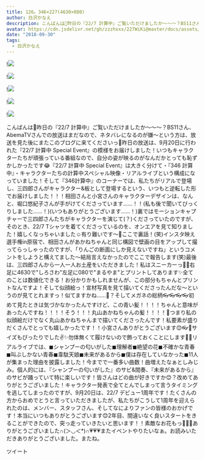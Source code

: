 ```yaml
---
title: 126。346×227(4630×080)
author: 白沢かなえ
description: こんばんは🌸昨日の『22/7 計算中』ご覧いただけましたか〜〜〜？BS11さん、AbemaTVさんでの放送はまだなので、ネタバレになるのが嫌〜という方は、放送を見た後にまたこのブログに来てくださいっ🌸昨日の放送は、9...
avatar: https://cdn.jsdelivr.net/gh/zzzhxxx/227WiKi@master/docs/assets/photo/avatar/kanae.jpg
date: "2018-09-30"
tags:
  - 白沢かなえ
---
```


!![](https://cdn.jsdelivr.net/gh/zzzhxxx/227WiKi-image@master/blog-image/kanae-2018-09-30_1.jpg)

!![](https://cdn.jsdelivr.net/gh/zzzhxxx/227WiKi-image@master/blog-image/kanae-2018-09-30_2.jpg)

!![](https://cdn.jsdelivr.net/gh/zzzhxxx/227WiKi-image@master/blog-image/kanae-2018-09-30_3.jpg)

!![](https://cdn.jsdelivr.net/gh/zzzhxxx/227WiKi-image@master/blog-image/kanae-2018-09-30_4.jpg)

!![](https://cdn.jsdelivr.net/gh/zzzhxxx/227WiKi-image@master/blog-image/kanae-2018-09-30_5.jpg)


こんばんは🌸昨日の『22/7 計算中』ご覧いただけましたか〜〜〜？BS11さん、AbemaTVさんでの放送はまだなので、ネタバレになるのが嫌〜という方は、放送を見た後にまたこのブログに来てくださいっ🌸昨日の放送は、9月20日に行われた『22/7 計算中 Special Event』の模様をお届けしました！いつもキャラクターたちが頑張っている番組なので、自分の姿が映るのがなんだかとっても恥ずかしかったです😂『22/7 計算中 Special Event』は大きく分けて・『346 計算中』・キャラクターたちの計算中スペシャル映像・リアルライブという構成になっていました！そして『346計算中』のコーナーでは、私たちがリアルで登場し、三四郎さんがキャラクター&板として登場するという、いつもと逆転した形でお届けしました！！！相田さんと小宮さんのキャラクターデザインは、なんと、堀口悠紀子さんが手がけてくださっています……！！(私も後で聞いてびっくりしました……！)(いつもありがとうございます……！)裏ではモーションキャプチャーで三四郎さんたちがキャラクターを演じて(？)くださっていたのですが、そのとき、22/7 Tシャツを着てくださっているのを、オンエアを見て知りました！嬉しくなっちゃいました☺️有り難いです〜🌸ここで裏話！(笑)インスタ映え選手権in原宿で、相田さんがあかねちゃんと同じ構図で壁画の目をアップして撮ってらっしゃったのですが、「りんごの断面にしか見えないですね」というコメントをしようと構えてました〜結局言えなかったのでここで報告します(笑)最後は、三四郎さんから一人一人お土産をいただきました！私はスニーカーっ👟🌷右足に4630で"しろさわ"左足に080で"まるやま"とプリントしてあります✨全てのことは数値化できる！お分かりかもしれませんが、この部分もちゃんとプリントなんですよ！そして似顔絵っ！宣材写真を見て描いてくださったんだな〜というのが見てとれますっ！似てますかね……🧐？そしてメガネの総柄👓👓👓👓初めて見たときは気づかなかったんですけど、この青い髪！！！！ちゃんと意味があったんですね！！！！そう！！！丸山あかねちゃんの髪！！！！💙つまり私の似顔絵だけでなく丸山あかねちゃんまで描いてくださったんです！私要素が盛りだくさんでとっても嬉しかったです！！小宮さんありがとうございます😊👓🌷サイズもぴったりでした✌️✨勿体無くて履けないので飾っておくことにします👟✨リアルライブでは、◼︎シャンプーの匂いがした◼︎理解者◼︎絶望の花◼︎不確かな青春◼︎叫ぶしかない青春◼︎韋駄天娘◼︎未来があるから◼︎僕は存在していなかった◼︎11人が集まった理由を披露しました！今までで一番多い曲数！曲増えたなぁとしみじみ。個人的には、『シャンプーの匂いがした』のサビ&間奏、『未来があるから』のサビが踊っていて特に楽しいです！皆さんはどの曲が好きですか😊？改めてありがとうございました！キャラクター発表で全てとんでしまって言うタイミングを逃してしまったのですが、9月20日は、22/7 デビュー1周年です！たくさんの方からおめでとうと言っていただきましたが、私たちがこうして1周年を迎えられたのは、メンバー、スタッフさん、そしてなによりファンの皆様のおかげです！本当にいつもありがとうございます😊2年目、間違いなく良いスタートをきることができたので、突っ走っていきたいと思います！！素敵なお花もっ💐💐💐ありがとうございました∩(＞◡＜*)∩💗💗💗またイベントやりたいなぁ。お読みいただきありがとうございました。またね。


ツイート



